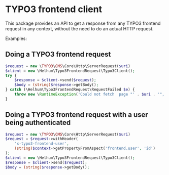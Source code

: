 # TYPO3 frontend client

This package provides an API to get a response from any
TYPO3 frontend request in any context, without the need to
do an actual HTTP request.

Examples:

## Doing a TYPO3 frontend request
```php
$request = new \TYPO3\CMS\Core\Http\ServerRequest($uri)
$client = new \Helhum\Typo3FrontendRequest\Typo3Client();
try {
    $response = $client->send($request);
    $body = (string)$response->getBody();
} catch (\Helhum\Typo3FrontendRequest\RequestFailed $e) {
    throw new \RuntimeException('Could not fetch  page "' . $uri . '", reason: ' . $e->getMessage(), 1552081550, $e);
}
```


## Doing a TYPO3 frontend request with a user being authenticated
```php
$request = new \TYPO3\CMS\Core\Http\ServerRequest($uri)
$request = $request->withHeader(
    'x-typo3-frontend-user',
    (string)$context->getPropertyFromAspect('frontend.user', 'id')
);
$client = new \Helhum\Typo3FrontendRequest\Typo3Client();
$response = $client->send($request);
$body = (string)$response->getBody();
```

